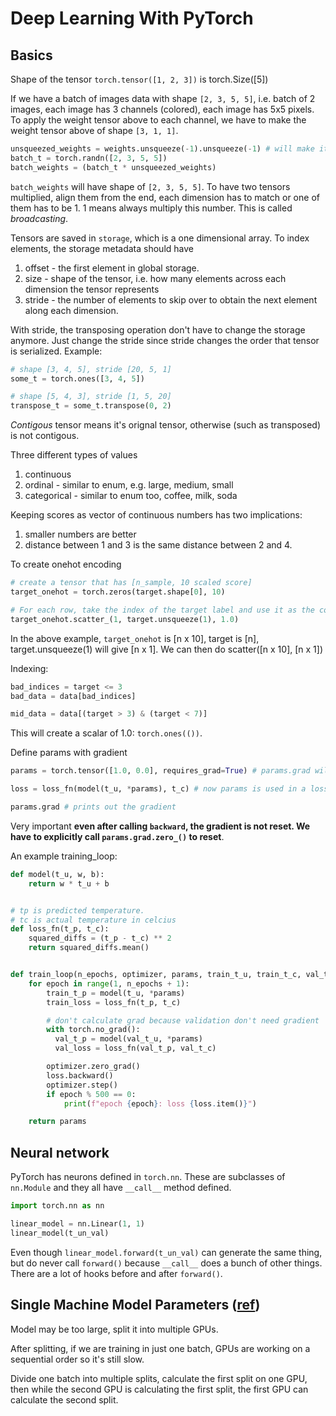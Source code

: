 # Deep Learning With PyTorch

## Basics

Shape of the tensor `torch.tensor([1, 2, 3])` is torch.Size([5])

If we have a batch of images data with shape `[2, 3, 5, 5]`, i.e. batch of 2 images, each image has 3 channels (colored), each image has 5x5 pixels. To apply the weight tensor above to each channel, we have to make the weight tensor above of shape `[3, 1, 1]`.

```py
unsqueezed_weights = weights.unsqueeze(-1).unsqueeze(-1) # will make it [3, 1, 1]
batch_t = torch.randn([2, 3, 5, 5])
batch_weights = (batch_t * unsqueezed_weights)
```

`batch_weights` will have shape of `[2, 3, 5, 5]`. To have two tensors multiplied, align them from the end, each dimension has to match or one of them has to be 1. 1 means always multiply this number. This is called *broadcasting*.

Tensors are saved in `storage`, which is a one dimensional array. To index elements, the storage metadata should have 
1. offset - the first element in global storage.
1. size - shape of the tensor, i.e. how many elements across each dimension the tensor represents
1. stride - the number of elements to skip over to obtain the next element along each dimension.

With stride, the transposing operation don't have to change the storage anymore. Just change the stride since stride changes the order that tensor is serialized. Example:

```py
# shape [3, 4, 5], stride [20, 5, 1]
some_t = torch.ones([3, 4, 5])

# shape [5, 4, 3], stride [1, 5, 20]
transpose_t = some_t.transpose(0, 2)
```

*Contigous* tensor means it's orignal tensor, otherwise (such as transposed) is not contigous. 

Three different types of values
1. continuous
1. ordinal - similar to enum, e.g. large, medium, small
1. categorical - similar to enum too, coffee, milk, soda

Keeping scores as vector of continuous numbers has two implications:
1. smaller numbers are better
1. distance between 1 and 3 is the same distance between 2 and 4.

To create onehot encoding
```py
# create a tensor that has [n_sample, 10 scaled score]
target_onehot = torch.zeros(target.shape[0], 10)

# For each row, take the index of the target label and use it as the column index to set value 1.0
target_onehot.scatter_(1, target.unsqueeze(1), 1.0)
```
In the above example, `target_onehot` is [n x 10], target is [n], target.unsqueeze(1) will give [n x 1]. We can then do scatter([n x 10], [n x 1])

Indexing:
```py
bad_indices = target <= 3
bad_data = data[bad_indices]

mid_data = data[(target > 3) & (target < 7)]
```

This will create a scalar of 1.0: `torch.ones(())`.


Define params with gradient
```py
params = torch.tensor([1.0, 0.0], requires_grad=True) # params.grad will return None

loss = loss_fn(model(t_u, *params), t_c) # now params is used in a loss fn and grad will be populated

params.grad # prints out the gradient
```

Very important **even after calling `backward`, the gradient is not reset. We have to explicitly call `params.grad.zero_()` to reset**.

An example training_loop:
```py
def model(t_u, w, b):
    return w * t_u + b


# tp is predicted temperature.
# tc is actual temperature in celcius
def loss_fn(t_p, t_c):
    squared_diffs = (t_p - t_c) ** 2
    return squared_diffs.mean()


def train_loop(n_epochs, optimizer, params, train_t_u, train_t_c, val_t_u, val_t_c):
    for epoch in range(1, n_epochs + 1):
        train_t_p = model(t_u, *params)
        train_loss = loss_fn(t_p, t_c)

        # don't calculate grad because validation don't need gradient
        with torch.no_grad():
          val_t_p = model(val_t_u, *params)
          val_loss = loss_fn(val_t_p, val_t_c)

        optimizer.zero_grad()
        loss.backward()
        optimizer.step()
        if epoch % 500 == 0:
            print(f"epoch {epoch}: loss {loss.item()}")

    return params
```

## Neural network

PyTorch has neurons defined in `torch.nn`. These are subclasses of `nn.Module` and they all have `__call__` method defined.

```py
import torch.nn as nn

linear_model = nn.Linear(1, 1)
linear_model(t_un_val)
```

Even though `linear_model.forward(t_un_val)` can generate the same thing, but do never call `forward()` because `__call__` does a bunch of other things. There are a lot of hooks before and after `forward()`.



## Single Machine Model Parameters ([ref](https://pytorch.org/tutorials/intermediate/model_parallel_tutorial.html))

Model may be too large, split it into multiple GPUs.

After splitting, if we are training in just one batch, GPUs are working on a sequential order so it's still slow.

Divide one batch into multiple splits, calculate the first split on one GPU, then while the second GPU is calculating the first split, the first GPU can calculate the second split.


